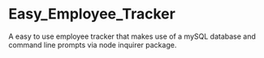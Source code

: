 # Easy_Employee_Tracker
A easy to use employee tracker that makes use of a mySQL database and command line prompts via node inquirer package.
